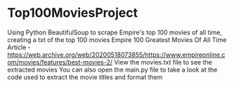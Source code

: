 # Top100MoviesProject
Using Python BeautifulSoup to scrape Empire's top 100 movies of all time, creating a txt of the top 100 movies
Empire 100 Greatest Movies Of All Time Article - https://web.archive.org/web/20200518073855/https://www.empireonline.com/movies/features/best-movies-2/
View the movies.txt file to see the extracted movies
You can also open the main.py file to take a look at the code used to extract the movie titles and format them
